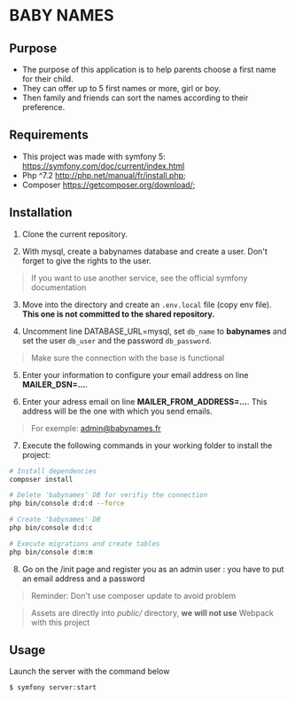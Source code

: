 # BABY NAMES

## Purpose

- The purpose of this application is to help parents choose a first name for their child.
- They can offer up to 5 first names or more, girl or boy.
- Then family and friends can sort the names according to their preference.


## Requirements

- This project was made with symfony 5: https://symfony.com/doc/current/index.html
- Php ^7.2 http://php.net/manual/fr/install.php;
- Composer https://getcomposer.org/download/;


## Installation

1. Clone the current repository.

2. With mysql, create a babynames database and create a user. Don't forget to give the rights to the user.
> If you want to use another service, see the official symfony documentation

3. Move into the directory and create an `.env.local` file (copy env file). **This one is not committed to the shared repository.**

4. Uncomment line DATABASE_URL=mysql, set `db_name` to **babynames** and set the user `db_user` and the password `db_password`.
> Make sure the connection with the base is functional

5. Enter your information to configure your email address on line **MAILER_DSN=...**.

6. Enter your adress email on line **MAILER_FROM_ADDRESS=...**. This address will be the one with which you send emails.
> For exemple: admin@babynames.fr

7. Execute the following commands in your working folder to install the project:

```bash
# Install dependencies
composer install

# Delete 'babynames' DB for verifiy the connection
php bin/console d:d:d --force

# Create 'babynames' DB
php bin/console d:d:c

# Execute migrations and create tables
php bin/console d:m:m
```

8. Go on the /init page and register you as an admin user : you have to put an email address and a password

> Reminder: Don't use composer update to avoid problem

> Assets are directly into _public/_ directory, **we will not use** Webpack with this project


## Usage

Launch the server with the command below

```bash
$ symfony server:start
```
